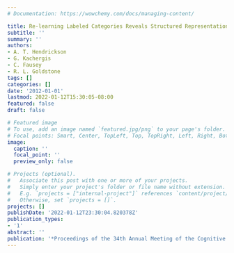 ```yaml
---
# Documentation: https://wowchemy.com/docs/managing-content/

title: Re-learning Labeled Categories Reveals Structured Representations
subtitle: ''
summary: ''
authors:
- A. T. Hendrickson
- G. Kachergis
- C. Fausey
- R. L. Goldstone
tags: []
categories: []
date: '2012-01-01'
lastmod: 2022-01-12T15:30:05-08:00
featured: false
draft: false

# Featured image
# To use, add an image named `featured.jpg/png` to your page's folder.
# Focal points: Smart, Center, TopLeft, Top, TopRight, Left, Right, BottomLeft, Bottom, BottomRight.
image:
  caption: ''
  focal_point: ''
  preview_only: false

# Projects (optional).
#   Associate this post with one or more of your projects.
#   Simply enter your project's folder or file name without extension.
#   E.g. `projects = ["internal-project"]` references `content/project/deep-learning/index.md`.
#   Otherwise, set `projects = []`.
projects: []
publishDate: '2022-01-12T23:30:04.820378Z'
publication_types:
- '1'
abstract: ''
publication: '*Proceedings of the 34th Annual Meeting of the Cognitive Science Society*'
---
```

